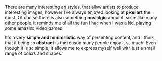 There are many interesting art styles, that allow artists to produce interesting images,
however I've always enjoyed looking at **pixel art** the most.
Of course there is also something **nostalgic** about it, since like many other people,
it reminds me of all the fun I had when I was a kid, playing some amazing video games.

It's a very **simple and minimalistic** way of presenting content, and I think that it being so
**abstract** is the reason many people enjoy it so much.
Even though it is so simple, it allows me to express myself well with just a small range of
colors and shapes.
